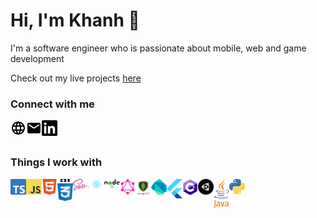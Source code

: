 # Hi, I'm Khanh 👋

I'm a software engineer who is passionate about mobile, web and game development

Check out my live projects [here](https://khanhsteffen.de/#/)

### Connect with me

[<img src="images/homepage.svg"  alt="homepage" align="left" width="25" />](https://khanhsteffen.de/#/)
[<img src="images/mail.svg" alt="mail" align="left" width="25" />](mailto:khanhsteffen@gmail.com)
[<img src="images/linkedin.svg" alt="linkedin" align="left" width="25" />](https://de.linkedin.com/in/khanh-steffen)

<br />
<br />

### Things I work with

<img src="images/typescript.svg" alt="typescript" align="left" width="25" />
<img src="images/javascript.png" alt="javascript" align="left" width="25" />
<img src="images/html.svg" alt="html" align="left" width="25" />
<img src="images/css.png" alt="css" align="left" width="25" />
<img src="images/sass.png" alt="sass" align="left" width="25" />
<img src="images/react.svg" alt="react" align="left" width="25" />
<img src="images/nodejs.svg" alt="nodejs" align="left" width="25" />
<img src="images/graphql.svg" alt="graphql" align="left" width="25" />
<img src="images/mongodb.png" alt="mongodb" align="left" width="25" />
<img src="images/dart.png" alt="dart" align="left" width="25" />
<img src="images/flutter.svg" alt="flutter" align="left" width="25" />
<img src="images/csharp.png" alt="csharp" align="left" width="25" />
<img src="images/unity.png" alt="unity" align="left" width="25" />
<img src="images/java.png" alt="java" align="left" width="25" />
<img src="images/python.svg" alt="python" align="left" width="25" />

<!--
**kainsteffen/kainsteffen** is a ✨ _special_ ✨ repository because its `README.md` (this file) appears on your GitHub profile.

<img align="left" src="https://github-readme-stats.vercel.app/api?username=kainsteffen&count_private=true&show_icons=true&theme=dark" style="margin-right:20px" />
<img align="left" src="https://github-readme-stats.vercel.app/api/top-langs/?username=kainsteffen&theme=dark&layout=compact" />

Here are some ideas to get you started:

- 🔭 I’m currently working on ...
- 🌱 I’m currently learning ...
- 👯 I’m looking to collaborate on ...
- 🤔 I’m looking for help with ...
- 💬 Ask me about ...
- 📫 How to reach me: ...
- 😄 Pronouns: ...
- ⚡ Fun fact: ...
-->
